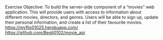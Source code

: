 
Exercise Objective: To build the server-side component of a “movies” web application.
This will provide users with access to information about different movies, directors, and genres.
Users will be able to sign up, update their personal information, and create a list of their favourite movies.
https://myflix01025.herokuapp.com/
https://github.com/Begli0102/movie_api
